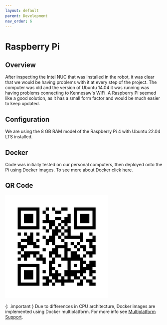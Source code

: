 ```yaml
---
layout: default
parent: Development
nav_order: 6
---
```


# Raspberry Pi

## Overview
After inspecting the Intel NUC that was installed in the robot, it was clear that we would be having problems with it at every step of the project.
The computer was old and the version of Ubuntu 14.04 it was running was having problems connecting to Kennesaw's WiFi.
A Raspberry Pi seemed like a good solution, as it has a small form factor and would be much easier to keep updated.

## Configuration
We are using the 8 GB RAM model of the Raspberry Pi 4 with Ubuntu 22.04 LTS installed.

## Docker
Code was initially tested on our personal computers, then deployed onto the Pi using Docker images. To see more about Docker click [here](docker).

## QR Code
![QR Cpde](https://github.com/4850-red/ip-uploader/blob/main/qrcode.png)

{: .important }
Due to differences in CPU architecture, Docker images are implemented using Docker multiplatform. For more info see [Multiplatform Support](github-actions#multiplatform-support).

